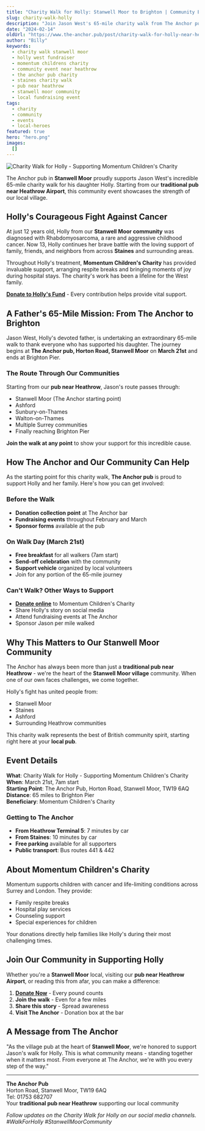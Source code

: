 ```yaml
---
title: "Charity Walk for Holly: Stanwell Moor to Brighton | Community Event Near Heathrow"
slug: charity-walk-holly
description: "Join Jason West's 65-mile charity walk from The Anchor pub Stanwell Moor to Brighton Pier for Holly's cancer fight. Supporting Momentum Children's Charity. Local pub near Heathrow hosts community fundraiser. Donate or join the walk starting March 21st."
date: "2024-02-14"
oldUrl: "https://www.the-anchor.pub/post/charity-walk-for-holly-near-heathrow-stanwell-moor"
author: "Billy"
keywords:
  - charity walk stanwell moor
  - holly west fundraiser
  - momentum childrens charity
  - community event near heathrow
  - the anchor pub charity
  - staines charity walk
  - pub near heathrow
  - stanwell moor community
  - local fundraising event
tags:
  - charity
  - community
  - events
  - local-heroes
featured: true
hero: "hero.png"
images:
  []
---
```


![Charity Walk for Holly - Supporting Momentum Children's Charity](/content/blog/charity-walk-for-holly-near-heathrow-stanwell-moor/hero.png)

The Anchor pub in **Stanwell Moor** proudly supports Jason West's incredible 65-mile charity walk for his daughter Holly. Starting from our **traditional pub near Heathrow Airport**, this community event showcases the strength of our local village.

## Holly's Courageous Fight Against Cancer

At just 12 years old, Holly from our **Stanwell Moor community** was diagnosed with Rhabdomyosarcoma, a rare and aggressive childhood cancer. Now 13, Holly continues her brave battle with the loving support of family, friends, and neighbors from across **Staines** and surrounding areas.

Throughout Holly's treatment, **Momentum Children's Charity** has provided invaluable support, arranging respite breaks and bringing moments of joy during hospital stays. The charity's work has been a lifeline for the West family.

**[Donate to Holly's Fund](https://bit.ly/3I6dyWo)** - Every contribution helps provide vital support.

## A Father's 65-Mile Mission: From The Anchor to Brighton

Jason West, Holly's devoted father, is undertaking an extraordinary 65-mile walk to thank everyone who has supported his daughter. The journey begins at **The Anchor pub, Horton Road, Stanwell Moor** on **March 21st** and ends at Brighton Pier.

### The Route Through Our Communities

Starting from our **pub near Heathrow**, Jason's route passes through:
- Stanwell Moor (The Anchor starting point)
- Ashford
- Sunbury-on-Thames
- Walton-on-Thames
- Multiple Surrey communities
- Finally reaching Brighton Pier

**Join the walk at any point** to show your support for this incredible cause.

## How The Anchor and Our Community Can Help

As the starting point for this charity walk, **The Anchor pub** is proud to support Holly and her family. Here's how you can get involved:

### Before the Walk
- **Donation collection point** at The Anchor bar
- **Fundraising events** throughout February and March
- **Sponsor forms** available at the pub

### On Walk Day (March 21st)
- **Free breakfast** for all walkers (7am start)
- **Send-off celebration** with the community
- **Support vehicle** organized by local volunteers
- Join for any portion of the 65-mile journey

### Can't Walk? Other Ways to Support
- **[Donate online](https://bit.ly/3I6dyWo)** to Momentum Children's Charity
- Share Holly's story on social media
- Attend fundraising events at The Anchor
- Sponsor Jason per mile walked

## Why This Matters to Our Stanwell Moor Community

The Anchor has always been more than just a **traditional pub near Heathrow** - we're the heart of the **Stanwell Moor village** community. When one of our own faces challenges, we come together.

Holly's fight has united people from:
- Stanwell Moor
- Staines
- Ashford
- Surrounding Heathrow communities

This charity walk represents the best of British community spirit, starting right here at your **local pub**.

## Event Details

**What**: Charity Walk for Holly - Supporting Momentum Children's Charity  
**When**: March 21st, 7am start  
**Starting Point**: The Anchor Pub, Horton Road, Stanwell Moor, TW19 6AQ  
**Distance**: 65 miles to Brighton Pier  
**Beneficiary**: Momentum Children's Charity  

### Getting to The Anchor
- **From Heathrow Terminal 5**: 7 minutes by car
- **From Staines**: 10 minutes by car
- **Free parking** available for all supporters
- **Public transport**: Bus routes 441 & 442

## About Momentum Children's Charity

Momentum supports children with cancer and life-limiting conditions across Surrey and London. They provide:
- Family respite breaks
- Hospital play services
- Counseling support
- Special experiences for children

Your donations directly help families like Holly's during their most challenging times.

## Join Our Community in Supporting Holly

Whether you're a **Stanwell Moor** local, visiting our **pub near Heathrow Airport**, or reading this from afar, you can make a difference:

1. **[Donate Now](https://bit.ly/3I6dyWo)** - Every pound counts
2. **Join the walk** - Even for a few miles
3. **Share this story** - Spread awareness
4. **Visit The Anchor** - Donation box at the bar

## A Message from The Anchor

"As the village pub at the heart of **Stanwell Moor**, we're honored to support Jason's walk for Holly. This is what community means - standing together when it matters most. From everyone at The Anchor, we're with you every step of the way."

---

**The Anchor Pub**  
Horton Road, Stanwell Moor, TW19 6AQ  
Tel: 01753 682707  
Your **traditional pub near Heathrow** supporting our local community

*Follow updates on the Charity Walk for Holly on our social media channels. #WalkForHolly #StanwellMoorCommunity*
